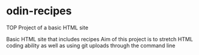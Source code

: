 # odin-recipes
TOP Project of a basic HTML site

Basic HTML site that includes recipes
Aim of this project is to stretch HTML coding ability
    as well as using git uploads through the command line